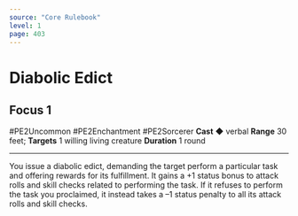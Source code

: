 ```yaml
---
source: "Core Rulebook"
level: 1
page: 403
---
```


# Diabolic Edict
## Focus 1
#PE2Uncommon #PE2Enchantment #PE2Sorcerer 
**Cast** ◆ verbal
**Range** 30 feet; **Targets** 1 willing living creature
**Duration** 1 round

-----
You issue a diabolic edict, demanding the target perform a particular task and offering rewards for its fulfillment. It gains a +1 status bonus to attack rolls and skill checks related to performing the task. If it refuses to perform the task you proclaimed, it instead takes a –1 status penalty to all its attack rolls and skill checks.